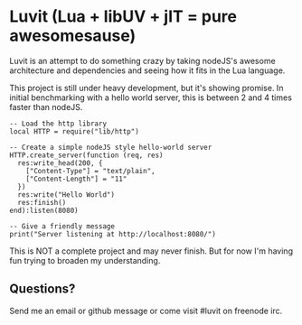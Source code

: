 # Luvit (Lua + libUV + jIT = pure awesomesause)

Luvit is an attempt to do something crazy by taking nodeJS's awesome
architecture and dependencies and seeing how it fits in the Lua language.

This project is still under heavy development, but it's showing promise.  In initial benchmarking with a hello world server, this is between 2 and 4 times faster than nodeJS.

    -- Load the http library
    local HTTP = require("lib/http")

    -- Create a simple nodeJS style hello-world server
    HTTP.create_server(function (req, res)
      res:write_head(200, {
        ["Content-Type"] = "text/plain",
        ["Content-Length"] = "11"
      })
      res:write("Hello World")
      res:finish()
    end):listen(8080)

    -- Give a friendly message
    print("Server listening at http://localhost:8080/")


This is NOT a complete project and may never finish.  But for now I'm
having fun trying to broaden my understanding.

## Questions?

Send me an email or github message or come visit #luvit on freenode irc.
